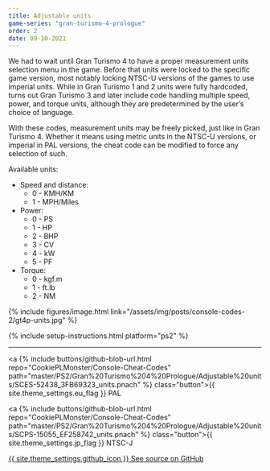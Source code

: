 ```yaml
---
title: Adjustable units
game-series: "gran-turismo-4-prologue"
order: 2
date: 09-10-2021
---
```


We had to wait until Gran Turismo 4 to have a proper measurement units selection menu in the game. Before that units were locked to the specific game version, most notably locking NTSC-U versions of the games to use imperial units. While in Gran Turismo 1 and 2 units were fully hardcoded, turns out Gran Turismo 3 and later include code handling multiple speed, power, and torque units, although they are predetermined by the user’s choice of language.

With these codes, measurement units may be freely picked, just like in Gran Turismo 4. Whether it means using metric units in the NTSC-U versions, or imperial in PAL versions, the cheat code can be modified to force any selection of such.

Available units:
* Speed and distance:
  * 0 - KMH/KM
  * 1 - MPH/Miles
* Power:
  * 0 - PS
  * 1 - HP
  * 2 - BHP
  * 3 - CV
  * 4 - kW
  * 5 - PF
* Torque:
  * 0 - kgf.m
  * 1 - ft.lb
  * 2 - NM

{% include figures/image.html link="/assets/img/posts/console-codes-2/gt4p-units.jpg" %}

{% include setup-instructions.html platform="ps2" %}

***

<a {% include buttons/github-blob-url.html repo="CookiePLMonster/Console-Cheat-Codes" path="master/PS2/Gran%20Turismo%204%20Prologue/Adjustable%20units/SCES-52438_3FB69323_units.pnach" %} class="button">{{ site.theme_settings.eu_flag }} PAL</a>

<a {% include buttons/github-blob-url.html repo="CookiePLMonster/Console-Cheat-Codes" path="master/PS2/Gran%20Turismo%204%20Prologue/Adjustable%20units/SCPS-15055_EF258742_units.pnach" %} class="button">{{ site.theme_settings.jp_flag }} NTSC-J</a>

<a href="https://github.com/CookiePLMonster/Console-Cheat-Codes/blob/master/PS2/Gran%20Turismo%204%20Prologue/Adjustable%20units" class="button github" target="_blank">{{ site.theme_settings.github_icon }} See source on GitHub</a>

